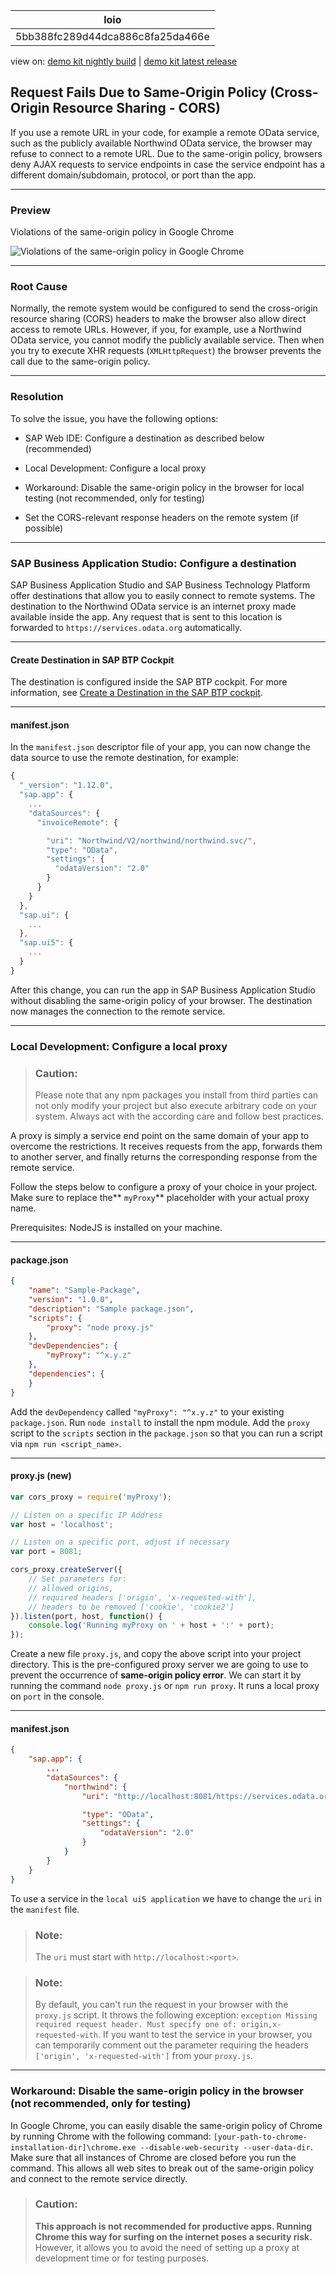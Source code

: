 <!-- loio5bb388fc289d44dca886c8fa25da466e -->

| loio |
| -----|
| 5bb388fc289d44dca886c8fa25da466e |

<div id="loio">

view on: [demo kit nightly build](https://openui5nightly.hana.ondemand.com/#/topic/5bb388fc289d44dca886c8fa25da466e) | [demo kit latest release](https://openui5.hana.ondemand.com/#/topic/5bb388fc289d44dca886c8fa25da466e)</div>

## Request Fails Due to Same-Origin Policy \(Cross-Origin Resource Sharing - CORS\)

If you use a remote URL in your code, for example a remote OData service, such as the publicly available Northwind OData service, the browser may refuse to connect to a remote URL. Due to the same-origin policy, browsers deny AJAX requests to service endpoints in case the service endpoint has a different domain/subdomain, protocol, or port than the app.

***

<a name="loio5bb388fc289d44dca886c8fa25da466e__section_a3s_mvw_p1b"/>

### Preview

   
  
<a name="loio5bb388fc289d44dca886c8fa25da466e__fig_jyf_f1k_c5"/>Violations of the same-origin policy in Google Chrome

 ![](images/loio2c36d72282e34903a97197783fe92122_HiRes.png "Violations of the same-origin policy in Google Chrome") 

***

<a name="loio5bb388fc289d44dca886c8fa25da466e__section_q5w_mvw_p1b"/>

### Root Cause

Normally, the remote system would be configured to send the cross-origin resource sharing \(CORS\) headers to make the browser also allow direct access to remote URLs. However, if you, for example, use a Northwind OData service, you cannot modify the publicly available service. Then when you try to execute XHR requests \(`XMLHttpRequest`\) the browser prevents the call due to the same-origin policy.

***

<a name="loio5bb388fc289d44dca886c8fa25da466e__section_v4n_mvw_p1b"/>

### Resolution

To solve the issue, you have the following options:

-   SAP Web IDE: Configure a destination as described below \(recommended\)

-   Local Development: Configure a local proxy

-   Workaround: Disable the same-origin policy in the browser for local testing \(not recommended, only for testing\)

-   Set the CORS-relevant response headers on the remote system \(if possible\)


***

<a name="loio5bb388fc289d44dca886c8fa25da466e__UsingHelperService"/>

### SAP Business Application Studio: Configure a destination

SAP Business Application Studio and SAP Business Technology Platform offer destinations that allow you to easily connect to remote systems. The destination to the Northwind OData service is an internet proxy made available inside the app. Any request that is sent to this location is forwarded to `https://services.odata.org` automatically.

***

#### Create Destination in SAP BTP Cockpit

The destination is configured inside the SAP BTP cockpit. For more information, see [Create a Destination in the SAP BTP cockpit](https://developers.sap.com/tutorials/cp-cf-create-destination.html).

***

#### manifest.json

In the `manifest.json` descriptor file of your app, you can now change the data source to use the remote destination, for example:

```js
{
  "_version": "1.12.0",
  "sap.app": {
	...
	"dataSources": {
	  "invoiceRemote": {

		"uri": "Northwind/V2/northwind/northwind.svc/",
		"type": "OData",
		"settings": {
		  "odataVersion": "2.0"
		}
	  }
	}
  },
  "sap.ui": {
	...
  },
  "sap.ui5": {
	...
  }
}
```

After this change, you can run the app in SAP Business Application Studio without disabling the same-origin policy of your browser. The destination now manages the connection to the remote service.

***

<a name="loio5bb388fc289d44dca886c8fa25da466e__CORSAnywhere"/>

### Local Development: Configure a local proxy

> ### Caution:  
> Please note that any npm packages you install from third parties can not only modify your project but also execute arbitrary code on your system. Always act with the according care and follow best practices.

A proxy is simply a service end point on the same domain of your app to overcome the restrictions. It receives requests from the app, forwards them to another server, and finally returns the corresponding response from the remote service.

Follow the steps below to configure a proxy of your choice in your project. Make sure to replace the** `myProxy`** placeholder with your actual proxy name.

Prerequisites: NodeJS is installed on your machine.

***

#### package.json

```json
{
	"name": "Sample-Package",
	"version": "1.0.0",
	"description": "Sample package.json",
	"scripts": {
		"proxy": "node proxy.js"
	},
	"devDependencies": {
		"myProxy": "^x.y.z"
	},
	"dependencies": {
	}
}
```

Add the `devDependency` called `"myProxy": "^x.y.z"` to your existing `package.json`. Run `node install` to install the npm module. Add the `proxy` script to the `scripts` section in the `package.json` so that you can run a script via `npm run <script_name>`.

***

#### proxy.js \(new\)

```js
var cors_proxy = require('myProxy');

// Listen on a specific IP Address
var host = 'localhost';

// Listen on a specific port, adjust if necessary
var port = 8081;

cors_proxy.createServer({
	// Set parameters for:
	// allowed origins,
	// required headers ['origin', 'x-requested-with'],
	// headers to be removed ['cookie', 'cookie2']
}).listen(port, host, function() {
	console.log('Running myProxy on ' + host + ':' + port);
});
```

Create a new file `proxy.js`, and copy the above script into your project directory. This is the pre-configured proxy server we are going to use to prevent the occurrence of **same-origin policy error**. We can start it by running the command `node proxy.js` or `npm run proxy`. It runs a local proxy on `port` in the console.

***

#### manifest.json

```json
{
	"sap.app": {
		...
		"dataSources": {
			"northwind": {
				"uri": "http://localhost:8081/https://services.odata.org/V2/Northwind/Northwind.svc/",

				"type": "OData",
				"settings": {
					"odataVersion": "2.0"
				}
			}
		}
	}
}
```

To use a service in the `local ui5 application` we have to change the `uri` in the `manifest` file.

> ### Note:  
> The `uri` must start with `http://localhost:<port>`.

> ### Note:  
> By default, you can't run the request in your browser with the `proxy.js` script. It throws the following exception: `exception Missing required request header. Must specify one of: origin,x-requested-with`. If you want to test the service in your browser, you can temporarily comment out the parameter requiring the headers `['origin', 'x-requested-with']` from your `proxy.js`.

***

<a name="loio5bb388fc289d44dca886c8fa25da466e__DisablingSameOriginPolicy"/>

### Workaround: Disable the same-origin policy in the browser \(not recommended, only for testing\)

In Google Chrome, you can easily disable the same-origin policy of Chrome by running Chrome with the following command: `[your-path-to-chrome-installation-dir]\chrome.exe --disable-web-security --user-data-dir`. Make sure that all instances of Chrome are closed before you run the command. This allows all web sites to break out of the same-origin policy and connect to the remote service directly.

> ### Caution:  
> **This approach is not recommended for productive apps. Running Chrome this way for surfing on the internet poses a security risk.** However, it allows you to avoid the need of setting up a proxy at development time or for testing purposes.

